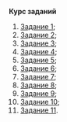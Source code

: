 **Курс заданий**

1. [Задание 1](https://github.com/KinShish/learning_task_1/tree/master/1);
2. [Задание 2](https://github.com/KinShish/learning_task_1/tree/master/2);
3. [Задание 3](https://github.com/KinShish/learning_task_1/tree/master/3);
4. [Задание 4](https://github.com/KinShish/learning_task_1/tree/master/4);
5. [Задание 5](https://github.com/KinShish/learning_task_1/tree/master/5);
5. [Задание 6](https://github.com/KinShish/learning_task_1/tree/master/6);
5. [Задание 7](https://github.com/KinShish/learning_task_1/tree/master/7);
8. [Задание 8](https://github.com/KinShish/learning_task_1/tree/master/8);
9. [Задание 9](https://github.com/KinShish/learning_task_1/tree/master/9);
10. [Задание 10](https://github.com/KinShish/learning_task_1/tree/master/10);
11. [Задание 11](https://github.com/KinShish/learning_task_1/tree/master/11).